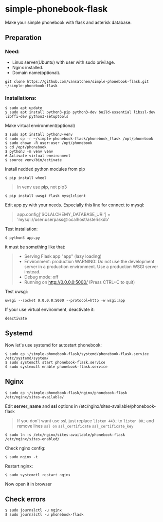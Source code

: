 # simple-phonebook-flask
Make your simple phonebook with flask and asterisk database.
## Preparation
### Need:
- Linux server(Ubuntu) with user with sudo privilage.
- Nginx installed.
- Domain name(optional).
```
git clone https://github.com/vansatchen/simple-phonebook-flask.git ~/simple-phonebook-flask
```
### Installations:
```
$ sudo apt update
$ sudo apt install python3-pip python3-dev build-essential libssl-dev libffi-dev python3-setuptools
```
Make virtual environment(optional)
```
$ sudo apt install python3-venv
$ sudo cp -r ~/simple-phonebook-flask/phonebook_flask /opt/phonebook
$ sudo chown -R user:user /opt/phonebook
$ cd /opt/phonebook
$ python3 -m venv venv
# Activate virtual environment
$ source venv/bin/activate
```
Install nedded python modules from pip
```
$ pip install wheel
```
> In venv use **pip**, not pip3
```
$ pip install uwsgi flask mysqlclient
```
Edit app.py with your needs.
Especially this line for connect to mysql:
> app.config['SQLALCHEMY_DATABASE_URI'] = 'mysql://user:userpass@localhost/asteriskdb'

Test installation:
```
$ python3 app.py
```
it must be something like that:
> * Serving Flask app "app" (lazy loading)
> * Environment: production
>   WARNING: Do not use the development server in a production environment.
>   Use a production WSGI server instead.
> * Debug mode: off
> * Running on http://0.0.0.0:5000/ (Press CTRL+C to quit)

Test uwsgi:
```
uwsgi --socket 0.0.0.0:5000 --protocol=http -w wsgi:app
```
If your use virtual environment, deactivate it:
```
deactivate
```
## Systemd
Now let's use systemd for autostart phonebook:
```
$ sudo cp ~/simple-phonebook-flask/systemd/phonebook-flask.service /etc/systemd/system/
$ sudo systemctl start phonebook-flask.service
$ sudo systemctl enable phonebook-flask.service
```
## Nginx
```
$ sudo cp ~/simple-phonebook-flask/nginx/phonebook-flask /etc/nginx/sites-available/
```
Edit **server_name** and **ssl** options in /etc/nginx/sites-available/phonebook-flask
> If you don't want use ssl, just replace  ```listen 443;```  to  ```listen 80;```
> and remove lines  ```ssl on```  ```ssl_certificate```  ```ssl_certificate_key```
```
$ sudo ln -s /etc/nginx/sites-available/phonebook-flask /etc/nginx/sites-enabled/
```
Check nginx config:
```
$ sudo nginx -t
```
Restart nginx:
```
$ sudo systemctl restart nginx
```
Now open it in browser

## Check errors
```
$ sudo journalctl -u nginx
$ sudo journalctl -u phonebook-flask
```

